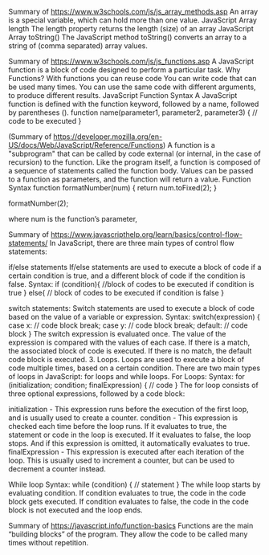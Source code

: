 Summary of https://www.w3schools.com/js/js_array_methods.asp
An array is a special variable, which can hold more than one value. 
JavaScript Array length
The length property returns the length (size) of an array
JavaScript Array toString()
The JavaScript method toString() converts an array to a string of (comma separated) array values.


Summary of https://www.w3schools.com/js/js_functions.asp
A JavaScript function is a block of code designed to perform a particular task.
Why Functions?
With functions you can reuse code
You can write code that can be used many times.
You can use the same code with different arguments, to produce different results.
JavaScript Function Syntax
A JavaScript function is defined with the function keyword, followed by a name, followed by parentheses (). 
function name(parameter1, parameter2, parameter3) {
  // code to be executed
}

(Summary of https://developer.mozilla.org/en-US/docs/Web/JavaScript/Reference/Functions)
A function is a "subprogram" that can be called by code external (or internal, in the case of recursion) to the function. Like the program itself, a function is composed of a sequence of statements called the function body. Values can be passed to a function as parameters, and the function will return a value.
Function Syntax
function formatNumber(num) {
  return num.toFixed(2);
}

formatNumber(2);

where num is the function’s parameter, 

Summary of https://www.javascripthelp.org/learn/basics/control-flow-statements/
In JavaScript, there are three main types of control flow statements:

if/else statements
If/else statements are used to execute a block of code if a certain condition is true, and a different block of code if the condition is false.
Syntax: if (condition){
//block of codes to be executed if condition is true
} else{
// block of codes to be executed if condition is false
}

switch statements: Switch statements are used to execute a block of code based on the value of a variable or expression.
Syntax:
switch(expression) {
  case x:
    // code block
    break;
  case y:
    // code block
    break;
  default:
    // code block
}
The switch expression is evaluated once.
The value of the expression is compared with the values of each case.
If there is a match, the associated block of code is executed.
If there is no match, the default code block is executed.
3. Loops.
Loops are used to execute a block of code multiple times, based on a certain condition. There are two main types of loops in JavaScript: for loops and while loops.
For Loops: 
Syntax:
for (initialization; condition; finalExpression) {
  // code
}
The for loop consists of three optional expressions, followed by a code block:

initialization - This expression runs before the execution of the first loop, and is usually used to create a counter.
condition - This expression is checked each time before the loop runs. If it evaluates to true, the statement or code in the loop is executed. If it evaluates to false, the loop stops. And if this expression is omitted, it automatically evaluates to true.
finalExpression - This expression is executed after each iteration of the loop. This is usually used to increment a counter, but can be used to decrement a counter instead.


While loop
Syntax: 
while (condition) {
  // statement
}
The while loop starts by evaluating condition. If condition evaluates to true, the code in the code block gets executed. If condition evaluates to false, the code in the code block is not executed and the loop ends.



Summary of https://javascript.info/function-basics
Functions are the main “building blocks” of the program. They allow the code to be called many times without repetition.
